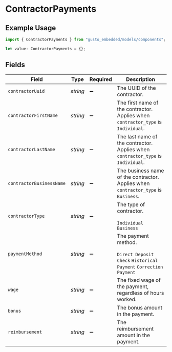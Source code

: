 # ContractorPayments

## Example Usage

```typescript
import { ContractorPayments } from "gusto_embedded/models/components";

let value: ContractorPayments = {};
```

## Fields

| Field                                                                                   | Type                                                                                    | Required                                                                                | Description                                                                             |
| --------------------------------------------------------------------------------------- | --------------------------------------------------------------------------------------- | --------------------------------------------------------------------------------------- | --------------------------------------------------------------------------------------- |
| `contractorUuid`                                                                        | *string*                                                                                | :heavy_minus_sign:                                                                      | The UUID of the contractor.                                                             |
| `contractorFirstName`                                                                   | *string*                                                                                | :heavy_minus_sign:                                                                      | The first name of the contractor. Applies when `contractor_type` is `Individual`.       |
| `contractorLastName`                                                                    | *string*                                                                                | :heavy_minus_sign:                                                                      | The last name of the contractor.  Applies when `contractor_type` is `Individual`.       |
| `contractorBusinessName`                                                                | *string*                                                                                | :heavy_minus_sign:                                                                      | The business name of the contractor. Applies when `contractor_type` is `Business`.      |
| `contractorType`                                                                        | *string*                                                                                | :heavy_minus_sign:                                                                      | The type of contractor.<br/><br/>`Individual` `Business`                                |
| `paymentMethod`                                                                         | *string*                                                                                | :heavy_minus_sign:                                                                      | The payment method.<br/><br/>`Direct Deposit` `Check` `Historical Payment` `Correction Payment` |
| `wage`                                                                                  | *string*                                                                                | :heavy_minus_sign:                                                                      | The fixed wage of the payment, regardless of hours worked.                              |
| `bonus`                                                                                 | *string*                                                                                | :heavy_minus_sign:                                                                      | The bonus amount in the payment.                                                        |
| `reimbursement`                                                                         | *string*                                                                                | :heavy_minus_sign:                                                                      | The reimbursement amount in the payment.                                                |